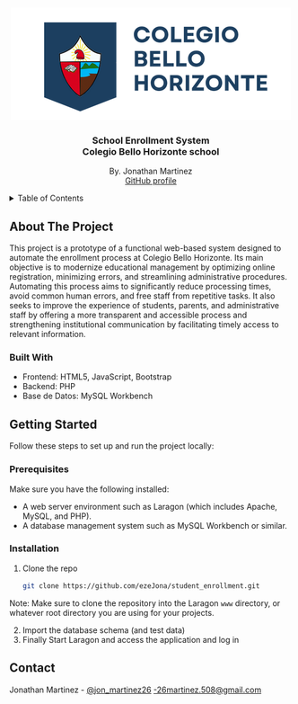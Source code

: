 <a id="readme-top"></a>

<br />
<div align="center">
  <a href="https://github.com/github_username/repo_name">
    <img src="src/assets/images/png/banner_logo.png" alt="Logo">
  </a>

<h3 align="center">School Enrollment System<br> Colegio Bello Horizonte school</h3>

  <p align="center">
    By. Jonathan Martinez
    <br />
    <a href="https://github.com/ezeJona">GitHub profile</a>
    <br />
  </p>
</div>



<!-- TABLE OF CONTENTS -->
<details>
  <summary>Table of Contents</summary>
  <ol>
    <li>
      <a href="#about-the-project">About The Project</a>
      <ul>
        <li><a href="#built-with">Built With</a></li>
      </ul>
    </li>
    <li>
      <a href="#getting-started">Getting Started</a>
      <ul>
        <li><a href="#prerequisites">Prerequisites</a></li>
        <li><a href="#installation">Installation</a></li>
      </ul>
    </li>
    <li><a href="#contact">Contact</a></li>
  </ol>
</details>



<!-- ABOUT THE PROJECT -->
## About The Project

This project is a prototype of a functional web-based system designed to automate the enrollment process at Colegio Bello Horizonte. Its main objective is to modernize educational management by optimizing online registration, minimizing errors, and streamlining administrative procedures. Automating this process aims to significantly reduce processing times, avoid common human errors, and free staff from repetitive tasks. It also seeks to improve the experience of students, parents, and administrative staff by offering a more transparent and accessible process and strengthening institutional communication by facilitating timely access to relevant information.

### Built With

* Frontend: HTML5, JavaScript, Bootstrap 
* Backend: PHP 
* Base de Datos: MySQL Workbench

<!-- GETTING STARTED -->
## Getting Started

Follow these steps to set up and run the project locally:

### Prerequisites

Make sure you have the following installed:

* A web server environment such as Laragon (which includes Apache, MySQL, and PHP).
* A database management system such as MySQL Workbench or similar.

### Installation

1. Clone the repo
   ```sh
   git clone https://github.com/ezeJona/student_enrollment.git
   ```
Note: Make sure to clone the repository into the Laragon `www` directory, or whatever root directory you are using for your projects.

2. Import the database schema (and test data)
3. Finally Start Laragon and access the application and log in


<!-- CONTACT -->
## Contact

Jonathan Martinez - [@jon_martinez26](https://www.instagram.com/jon_martinez26) -26martinez.508@gmail.com
